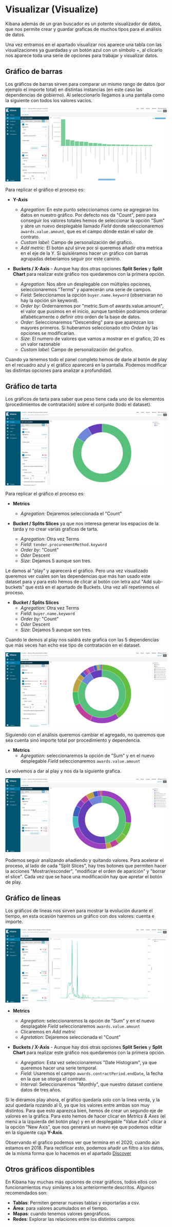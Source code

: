 # Visualizar (Visualize)

Kibana además de un gran buscador es un potente visualizador de datos, que nos permite crear y guardar graficas de muchos tipos para el análisis de datos.

Una vez entramos en el apartado visualizar nos aparece una tabla con las visualizaciones ya guardadas y un botón azul con un símbolo +, al clicarlo nos aparece toda una serie de opciones para trabajar y visualizar datos. 

## Gráfico de barras

Los gráficos de barras sirven para comparar un mismo rango de datos (por ejemplo el importe total) en distintas instancias (en este caso las dependencias de gobierno). Al seleccionarlo llegamos a una pantalla como la siguiente con todos los valores vacíos.

!["Gráfico Barras"](GBarras.png "Grafico Barras")

Para replicar el gráfico el proceso es:
* **Y-Axis**
  * *Agregation:* En este punto seleccionamos como se agregaran los datos en nuestro gráfico. Por defecto nos da "Count", pero para conseguir los valores totales hemos de seleccionar la opción "Sum" y abre un nuevo desplegable llamado *Field* donde seleccionaremos `awards.value.amount`, que es el campo dónde están el valor de contrato.
  * *Custom label:* Campo de personalización del grafico.
  * *Add metric:* El botón azul sirve por si queremos añadir otra metrica en el eje de la Y. Si quisiéramos hacer un gráfico con barras agrupadas deberíamos seguir por este camino. 

* **Buckets / X-Axis** - Aunque hay dos otras opciones **Split Series** y **Split Chart** para realizar este gráfico nos quedaremos con la primera opción.
  * *Agregation:* Nos abre un desplegable con múltiples opciones, seleccionaremos "Terms" y aparecerán una serie de campos.
  * *Field*: Seleccionamos la opción `buyer.name.keyword` (observaran no hay la opción sin keyword).
  * *Order by*: Ordernaremos por "metric.Sum of awards.value.amount", el valor que pusimos en el inicio, aunque también podríamos ordenar alfabéticamente o definir otro orden de la base de datos. 
  * *Order*: Seleccionaremos "Descending" para que aparezcan los mayores primeros. Si huberamos seleccionado otro *Orden by* las opciones se modificarían. 
  * *Size*: El numero de valores que vamos a mostrar en el grafico, 20 es un valor razonable
  * *Custom label:* Campo de personalización del grafico.

Cuando ya tenemos todo el panel completo hemos de darle al botón de play en el recuadro azul y el gráfico aparecerá en la pantalla. Podemos modificar las distintas opciones para analizar a profundidad. 

## Gráfico de tarta

Los gráficos de tarta para saber que peso tiene cada uno de los elementos (procedimientos de contratación) sobre el conjunto (todo el dataset).

!["Grafico de tarta"](GTarta1.png "Grafico de tarta")

Para replicar el gráfico el proceso es:
* **Metrics**
  * *Agregation:* Dejaremos seleccionada el "Count"

* **Bucket / Splits Slices** ya que nos interesa generar los espacios de la tarda y no crear varias graficas de tarta. 
  * *Agregation:* Otra vez Terms
  * *Field*: `tender.procurementMethod.keyword`
  * *Order by*: "Count"
  * *Oder* Descent
  * *Size*: Dejamos 5 aunque son tres. 
  
Le damos al "play" y aparecerá el gráfico. Pero una vez visualizado queremos ver cuales son las dependencias que más han usado este dataset para y para esto hemos de clicar al botón con letra azul "Add sub-buckets" que está en el apartado de Buckets. Una vez allí repetiremos el proceso.

* **Bucket / Splits Slices**
  * *Agregation:* Otra vez Terms
  * *Field*: `buyer.name.keyword`
  * *Order by*: "Count"
  * *Oder* Descent
  * *Size*: Dejamos 5 aunque son tres. 

Cuando le demos al play nos saldrá este grafica con las 5 dependencias que más veces han echo ese tipo de contratación en el dataset. 

!["Grafico de tarta2"](GTarta2.png "Grafico de tarta2")

Siguiendo con el análisis queremos cambiar el agregado, no queremos que sea cuenta sinó importe total por procedimiento y dependencia. 
* **Metrics**
  * *Agregation:* seleccionaremos la opción de "Sum" y en el nuevo desplegable *Field* seleccionaremos `awards.value.amount`

Le volvemos a dar al play y nos da la siguiente grafica.

!["Grafico de tarta3"](GTarta3.png "Grafico de tarta3")

Podemos seguir analizando añadiendo y quitando valores. Para acelerar el proceso, al lado de cada "Split Slices", hay tres botones que permiten hacer la acciones "Mostrar/esconder", "modificar el orden de aparición" y "borrar el slice". Cada vez que se hace una modificación hay que apretar el botón de play. 

## Gráfico de lineas

Los gráficos de líneas nos sirven para mostrar la evolución durante el tiempo, en esta ocasión haremos un gráfico con dos valores: cuenta e importe. 

!["Grafico de lineas"](Glineas.png "Grafico de lineas")

* **Metrics**
  * *Agregation:* seleccionaremos la opción de "Sum" y en el nuevo desplagable *Field* seleccionaremos `awards.value.amount`
  * Clicaremos en *Add metric*
  * *Agretation:* Dejaremos seleccionada el "Count"
  
* **Buckets / X-Axis** - Aunque hay dos otras opciones **Split Series** y **Split Chart** para realizar este gráfico nos quedaremos con la primera opción.
  * *Agregation:* Esta vez seleccionaremos "Date Histogram", ya que queremos hacer una serie temporal.
  * *Field:* Usaremos el campo `awards.contractPeriod.endDate`, la fecha en la que se otorga el contrato.
  * *Interval:* Seleccionaremos "Monthly", que nuestro dataset contiene datos de tres años. 
  
Si le diéramos play ahora, el gráfico quedaría solo con la linea verda, y la azul quedaría rozando al 0, ya que los valores entre ambas son muy distintos. Para que esto aparezca bien, hemos de crear un segundo eje de valores en la gráfica. Para esto hemos de hacer clicar en *Metrics & Axes* (el menú a la izquierda del botón play) y en el desplegable "Value Axis" clicar a la opción "New Axis", que nos generará un nuevo eje que podemos editar en la siguiente caja **Y-Axis**.

Observando el grafico podemos ver que termina en el 2020, cuando aún estamos en 2018. Para rectificar esto, podemos añadir un filtro a los datos, de la misma forma que lo hacemos en el apartado [Discover](https://manualkibanaocds.readthedocs.io/es/latest/C3/Seccion2.html) 


## Otros gráficos dispontibles

En Kibana hay muchas más opciones de crear gráficos, todos ellos con funcionamientos muy similares a los anteriormente descritos. Algunos recomendados son:
* **Tablas**: Permiten generar nuevas tablas y exportarlas a csv.
* **Área**: para valores acumulados en el tiempo.
* **Mapas**: cuando tenemos valores geográficos.
* **Redes**: Explorar las relaciones entre los distintos campos. 
